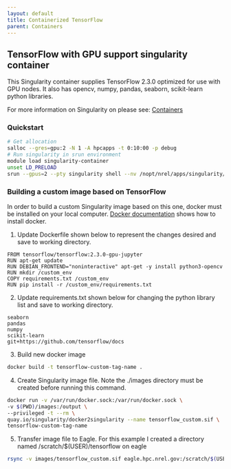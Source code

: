 ```yaml
---
layout: default
title: Containerized TensorFlow
parent: Containers
---
```

## TensorFlow with GPU support singularity container
This Singularity container supplies TensorFlow 2.3.0 optimized for use with GPU nodes.  It also has opencv, numpy, pandas, seaborn, scikit-learn python libraries.

For more information on Singularity on please see: [Containers](../Software_Tools/Containers/index.md) 
### Quickstart
```bash
# Get allocation
salloc --gres=gpu:2 -N 1 -A hpcapps -t 0:10:00 -p debug
# Run singularity in srun environment
module load singularity-container
unset LD_PRELOAD
srun --gpus=2 --pty singularity shell --nv /nopt/nrel/apps/singularity/images/tensorflow_gpu_extras_2.3.0.sif
```

### Building a custom image based on TensorFlow
In order to build a custom Singularity image based on this one, docker must be installed on your local computer.  [Docker documentation](https://docs.docker.com/engine/install/) shows how to install docker.

1. Update Dockerfile shown below to represent the changes desired and save to working directory.  
```
FROM tensorflow/tensorflow:2.3.0-gpu-jupyter
RUN apt-get update
RUN DEBIAN_FRONTEND="noninteractive" apt-get -y install python3-opencv
RUN mkdir /custom_env
COPY requirements.txt /custom_env
RUN pip install -r /custom_env/requirements.txt
```
2. Update requirements.txt shown below for changing the python library list and save to working directory.
```
seaborn
pandas
numpy
scikit-learn
git+https://github.com/tensorflow/docs
```
3. Build new docker image
```bash
docker build -t tensorflow-custom-tag-name .
```
4. Create Singularity image file.  Note the ./images directory must be created before running this command.
```bash
docker run -v /var/run/docker.sock:/var/run/docker.sock \
-v $(PWD)/images:/output \
--privileged -t --rm \
quay.io/singularity/docker2singularity --name tensorflow_custom.sif \
tensorflow-custom-tag-name
```
5. Transfer image file to Eagle.  For this example I created a directory named /scratch/$(USER)/tensorflow on eagle
```bash
rsync -v images/tensorflow_custom.sif eagle.hpc.nrel.gov:/scratch/$(USER)/tensorflow/
```
